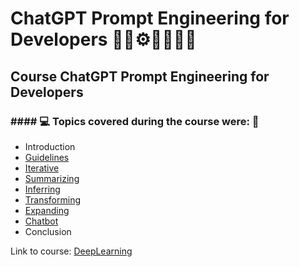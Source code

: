 # ChatGPT Prompt Engineering for Developers 🤖🎲⚙️🤯👨🏻‍💻
## Course ChatGPT Prompt Engineering for Developers
### #### 💻 Topics covered during the course were: 🚀

- Introduction
- [Guidelines]()
- [Iterative]()
- [Summarizing]()
- [Inferring]()
- [Transforming]()
- [Expanding]()
- [Chatbot]()
- Conclusion

Link to course: [DeepLearning](https://learn.deeplearning.ai/courses/chatgpt-prompt-eng/lesson/dfbds/introduction)